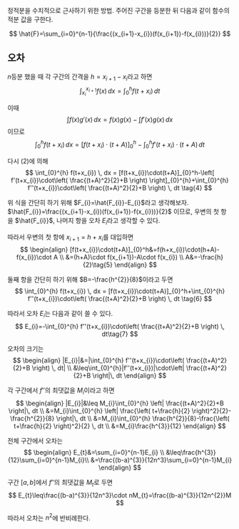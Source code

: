 정적분을 수치적으로 근사하기 위한 방법. 주어진 구간을 등분한 뒤 다음과 같이 함수의 적분 값을 구한다.

$$
\hat{F}=\sum_{i=0}^{n-1}{\frac{(x_{i+1}-x_{i})(f(x_{i+1})-f(x_{i}))}{2}}
$$
## 오차
$n$등분 했을 때 각 구간의 간격을 $h=x_{i+1}-x_{i}$라고 하면
$$
\int_{x_{i}}^{x_{i+1}} f(x)  \, dx =\int_{0}^{h} f(t+x_{i})  \, dt \tag{1}
$$

이때
$$
\int f(x)g'(x) \, dx = f(x)g(x)-\int f'(x)g(x) \, dx \tag{2}
$$
이므로
$$
\int_{0}^{h} f(t+x_{i})  \, dx = [f(t+x_{i})\cdot(t+A)]_{0}^h-\int_{0}^{h} f'(t+x_{i})\cdot(t+A) \, dt
\tag{3} 
$$

다시 (2)에 의해
$$
\int_{0}^{h} f(t+x_{i})  \, dx = [f(t+x_{i})\cdot(t+A)]_{0}^h-\left[ f'(t+x_{i})\cdot\left( \frac{(t+A)^2}{2}+B \right) \right]_{0}^{h}+\int_{0}^{h} f''(t+x_{i})\cdot\left( \frac{(t+A)^2}{2}+B \right) \, dt
\tag{4}
$$

위 식을 간단히 하기 위해 $F_{i}=\hat{F_{i}}-E_{i}$라고 생각해보자. $\hat{F_{i}}=\frac{(x_{i+1}-x_{i})(f(x_{i+1})-f(x_{i}))}{2}$ 이므로, 우변의 첫 항을 $\hat{F_{i}}$, 나머지 항을 오차 $E_{i}$라고 생각할 수 있다. 

따라서 우변의 첫 항에 $x_{i+1}=h+x_{i}$를 대입하면
$$
\begin{align}
[f(t+x_{i})\cdot(t+A)]_{0}^h&=f(h+x_{i})\cdot(h+A)-f(x_{i})\cdot A \\
&=(h+A)\cdot f(x_{i+1})-A\cdot f(x_{i}) \\
A&=-\frac{h}{2}\tag{5}
\end{align}
$$

둘째 항을 간단히 하기 위해 $B=-\frac{h^{2}}{8}$이라고 두면
$$
\int_{0}^{h} f(t+x_{i})  \, dx = [f(t+x_{i})\cdot(t+A)]_{0}^h+\int_{0}^{h} f''(t+x_{i})\cdot\left( \frac{(t+A)^2}{2}+B \right) \, dt
\tag{6}
$$

따라서 오차 $E_{i}$는 다음과 같이 쓸 수 있다.
$$
E_{i}=-\int_{0}^{h} f''(t+x_{i})\cdot\left( \frac{(t+A)^2}{2}+B \right) \, dt\tag{7}
$$

오차의 크기는
$$
\begin{align}
|E_{i}|&=|\int_{0}^{h} f''(t+x_{i})\cdot\left( \frac{(t+A)^2}{2}+B \right) \, dt| \\
&\leq\int_{0}^{h}|f''(t+x_{i})|\cdot\left| \frac{(t+A)^2}{2}+B \right|\, dt
\end{align}
$$

각 구간에서 $f''$의 최댓값을 $M_{i}$이라고 하면
$$
\begin{align}
|E_{i}|&\leq M_{i}\int_{0}^{h} \left| \frac{(t+A)^2}{2}+B \right|\, dt \\
&=M_{i}\int_{0}^{h} \left| \frac{\left( t+\frac{h}{2} \right)^2}{2}-\frac{h^{2}}{8} \right|\, dt  \\
&=M_{i}\int_{0}^{h} \frac{h^{2}}{8}-\frac{\left( t+\frac{h}{2} \right)^2}{2} \, dt \\
&=M_{i}\frac{h^{3}}{12}
\end{align}
$$

전체 구간에서 오차는
$$
\begin{align}
E_{t}&=\sum_{i=0}^{n-1}E_{i} \\
&\leq\frac{h^{3}}{12}\sum_{i=0}^{n-1}M_{i}\\
&=\frac{(b-a)^{3}}{12n^3}\sum_{i=0}^{n-1}M_{i}
\end{align}
$$

구간 $[a,b]$에서 $f''$의 최댓값을 $M_{t}$로 두면
$$
E_{t}\leq\frac{(b-a)^{3}}{12n^3}\cdot nM_{t}=\frac{(b-a)^{3}}{12n^{2}}M
$$

따라서 오차는 $n^2$에 반비례한다.